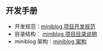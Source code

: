 ## 开发手册

- 开发规范：[miniblog 项目开发规范](./conversions/README.md)
- 目录结构： [miniblog 项目目录说明](./directory.md)
- miniblog 架构：[miniblog 架构](./architecture.md)
